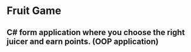# Fruit Game
## C# form application where you choose the right juicer and earn points. (OOP application)
